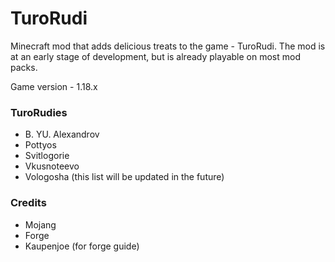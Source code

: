 # TuroRudi
Minecraft mod that adds delicious treats to the game - TuroRudi. The mod is at an early stage of development, but is already playable on most mod packs.

Game version - 1.18.x

### TuroRudies
* B. YU. Alexandrov
* Pottyos
* Svitlogorie
* Vkusnoteevo
* Vologosha
  (this list will be updated in the future)

### Credits
* Mojang
* Forge
* Kaupenjoe (for forge guide)
